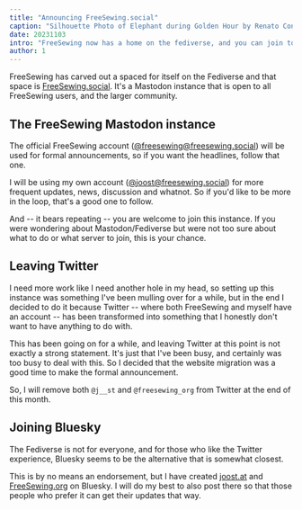 ```yaml
---
title: "Announcing FreeSewing.social"
caption: "Silhouette Photo of Elephant during Golden Hour by Renato Conti"
date: 20231103
intro: "FreeSewing now has a home on the fediverse, and you can join too"
author: 1
---
```


FreeSewing has carved out a spaced for itself on the Fediverse and that space is [FreeSewing.social](https://freesewing.social). It's a Mastodon instance that is open to all FreeSewing users, and the larger community.
## The FreeSewing Mastodon instance
The official FreeSewing account ([@freesewing@freesewing.social](https://freesewing.social/@freesewing)) will be used for formal announcements, so if you want the headlines, follow that one.

I will be using my own account ([@joost@freesewing.social](https://freesewing.social/@joost)) for more frequent updates, news, discussion and whatnot. So if you'd like to be more in the loop, that's a good one to follow.

And -- it bears repeating -- you are welcome to join this instance. If you were wondering about Mastodon/Fediverse but were not too sure about what to do or what server to join, this is your chance.

## Leaving Twitter
I need more work like I need another hole in my head, so setting up this instance was something I've been mulling over for a while, but in the end I decided to do it because Twitter -- where both FreeSewing and myself have an account -- has been transformed into something that I honestly don't want to have anything to do with.

This has been going on for a while, and leaving Twitter at this point is not exactly a strong statement. It's just that I've been busy, and certainly was too busy to deal with this. So I decided that the website migration was a good time to make the formal announcement.

So, I will remove both `@j__st` and `@freesewing_org` from Twitter at the end of this month. 

## Joining Bluesky
The Fediverse is not for everyone, and for those who like the Twitter experience, Bluesky seems to be the alternative that is somewhat closest.

This is by no means an endorsement, but I have created [joost.at](https://bsky.app/profile/joost.at) and [FreeSewing.org](https://bsky.app/profile/freesewing.org) on Bluesky. I will do my best to also post there so that those people who prefer it can get their updates that way.

